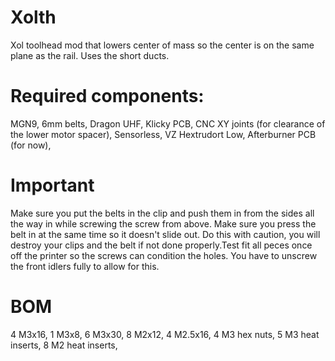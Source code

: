 # Xolth
Xol  toolhead mod that lowers center of mass so the center is on the same plane as the rail. Uses the short ducts.

# Required components:
MGN9,
6mm belts,
Dragon UHF,
Klicky PCB,
CNC XY joints (for clearance of the lower motor spacer),
Sensorless,
VZ Hextrudort Low,
Afterburner PCB (for now),

# Important
Make sure you put the belts in the clip and push them in from the sides all the way in while screwing the screw from above.
Make sure you press the belt in at the same time so it doesn't slide out. Do this with caution, you will destroy your clips 
and the belt if not done properly.Test fit all peces once off the printer so the screws can condition the holes. You have to 
unscrew the front idlers fully to allow for this.

# BOM
4 M3x16,
1 M3x8,
6 M3x30,
8 M2x12,
4 M2.5x16,
4 M3 hex nuts,
5 M3 heat inserts,
8 M2 heat inserts,
